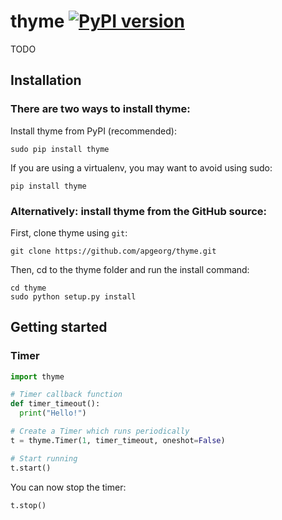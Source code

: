 # thyme [![PyPI version](https://badge.fury.io/py/thyme.svg)](https://badge.fury.io/py/thyme)
TODO

## Installation
### There are two ways to install thyme:

Install thyme from PyPI (recommended):
```
sudo pip install thyme
```
If you are using a virtualenv, you may want to avoid using sudo:
```
pip install thyme
```
### Alternatively: install thyme from the GitHub source:
First, clone thyme using `git`:
```
git clone https://github.com/apgeorg/thyme.git
```
Then, cd to the thyme folder and run the install command:
```
cd thyme
sudo python setup.py install
```
## Getting started
### Timer
```python
import thyme

# Timer callback function
def timer_timeout():
  print("Hello!")

# Create a Timer which runs periodically 
t = thyme.Timer(1, timer_timeout, oneshot=False)

# Start running
t.start()
```

You can now stop the timer:

```python
t.stop()
```






